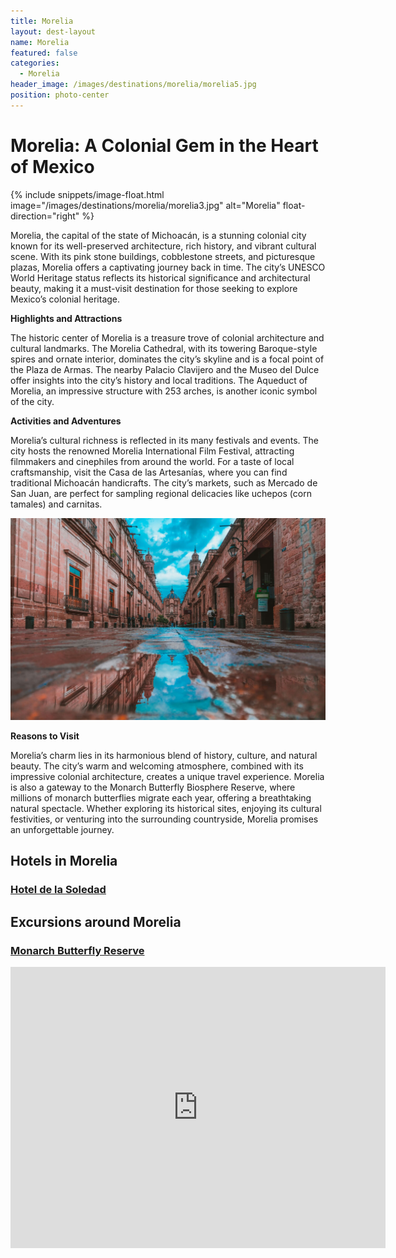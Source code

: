 ```yaml
---
title: Morelia
layout: dest-layout
name: Morelia
featured: false
categories:
  - Morelia
header_image: /images/destinations/morelia/morelia5.jpg
position: photo-center
---
```

# **Morelia: A Colonial Gem in the Heart of Mexico**

{% include snippets/image-float.html image="/images/destinations/morelia/morelia3.jpg" alt="Morelia" float-direction="right" %}

Morelia, the capital of the state of Michoacán, is a stunning colonial city known for its well-preserved architecture, rich history, and vibrant cultural scene. With its pink stone buildings, cobblestone streets, and picturesque plazas, Morelia offers a captivating journey back in time. The city’s UNESCO World Heritage status reflects its historical significance and architectural beauty, making it a must-visit destination for those seeking to explore Mexico’s colonial heritage.

**Highlights and Attractions**

The historic center of Morelia is a treasure trove of colonial architecture and cultural landmarks. The Morelia Cathedral, with its towering Baroque-style spires and ornate interior, dominates the city’s skyline and is a focal point of the Plaza de Armas. The nearby Palacio Clavijero and the Museo del Dulce offer insights into the city’s history and local traditions. The Aqueduct of Morelia, an impressive structure with 253 arches, is another iconic symbol of the city.

**Activities and Adventures**

Morelia’s cultural richness is reflected in its many festivals and events. The city hosts the renowned Morelia International Film Festival, attracting filmmakers and cinephiles from around the world. For a taste of local craftsmanship, visit the Casa de las Artesanías, where you can find traditional Michoacán handicrafts. The city’s markets, such as Mercado de San Juan, are perfect for sampling regional delicacies like uchepos (corn tamales) and carnitas.

![Morelia](/images/destinations/morelia/morelia2.jpg)

**Reasons to Visit**

Morelia’s charm lies in its harmonious blend of history, culture, and natural beauty. The city’s warm and welcoming atmosphere, combined with its impressive colonial architecture, creates a unique travel experience. Morelia is also a gateway to the Monarch Butterfly Biosphere Reserve, where millions of monarch butterflies migrate each year, offering a breathtaking natural spectacle. Whether exploring its historical sites, enjoying its cultural festivities, or venturing into the surrounding countryside, Morelia promises an unforgettable journey.

## Hotels in Morelia

<section class='grid'>
<div class="col-3_sm-4_xs-6 padded-1">
    <a href="/hotels/soledad">
        <div class="bg-image square" style="background-image:url('/images/hotels/soledad/soledad1.jpg')">  </div>
        <h3 class='center'>Hotel de la Soledad</h3>        
    </a>  
</div>

</section>

## Excursions around Morelia

<section class='grid'>
<div class="col-3_sm-4_xs-6 padded-1">
    <a href="/excursions/monarchexc">
        <div class="bg-image square" style="background-image:url('/images/destinations/cdmx/cdmx14.jpg')">  </div>
        <h3 class='center'>Monarch Butterfly Reserve </h3>        
    </a>  
</div>

<div class='map-container center margin-1'>

<iframe src="https://www.google.com/maps/embed?pb=!1m18!1m12!1m3!1d120202.66378674532!2d-101.29534409602017!3d19.69843157002995!2m3!1f0!2f0!3f0!3m2!1i1024!2i768!4f13.1!3m3!1m2!1s0x842d0ba2b29da7e3%3A0x4016978679c8620!2sMorelia%2C%20Mich.%2C%20M%C3%A9xico!5e0!3m2!1ses!2ses!4v1739389537269!5m2!1ses!2ses" width="600" height="450" style="border:0;" allowfullscreen="" loading="lazy" referrerpolicy="no-referrer-when-downgrade"></iframe>

</div>

</section>